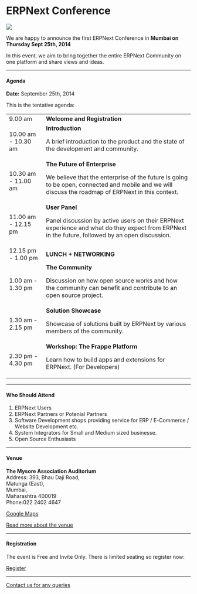 # ERPNext Conference

<img src="/assets/erpnext_org/images/conf/erpnext-conf-14.png" class="img-responsive">

<p class="lead">We are happy to announce the first ERPNext Conference in <b>Mumbai on Thursday Sept 25th, 2014</b></p>

In this event, we aim to bring together the entire ERPNext Community on one platform and share views and ideas.

---

#### Agenda

**Date:** September 25th, 2014

This is the tentative agenda:

<table class="table table-bordered">
	<tbody>
		<tr>
			<td style="width: 20%" class="small">9.00 am</td>
			<td><b>Welcome and Registration</b></td>
		</tr>
		<tr>
			<td style="width: 15%" class="small">10.00 am - 10.30 am</td>
			<td><b>Introduction</b><p class="small">A brief introduction to the product and the state of the development and community.</td>
		</tr>
		<tr>
			<td style="width: 15%" class="small">10.30 am - 11.00 am</td>
			<td><b>The Future of Enterprise</b><p class="small">We believe that the enterprise of the future is going to be open, connected and mobile and we will discuss the roadmap of ERPNext in this context.</td>
		</tr>
		<tr>
			<td style="width: 15%" class="small">11.00 am - 12.15 pm</td>
			<td><b>User Panel</b><p class="small">Panel discussion by active users on their ERPNext experience and what do they expect from ERPNext in the future, followed by an open discussion.</td>
		</tr>
		<tr>
			<td style="width: 15%" class="small">12.15 pm - 1.00 pm</td>
			<td><b>LUNCH + NETWORKING</b>
		</tr>
		<tr>
			<td style="width: 15%" class="small">1.00 am - 1.30 pm</td>
			<td><b>The Community</b><p class="small">Discussion on how open source works and how the community can benefit and contribute to an open source project.</p></td>
		</tr>
		<tr>
			<td style="width: 15%" class="small">1.30 am - 2.15 pm</td>
			<td><b>Solution Showcase</b><p class="small">Showcase of solutions built by ERPNext by various members of the community.</p></td>
		</tr>
		<tr>
			<td style="width: 15%" class="small">2.30 pm - 4.30 pm</td>
			<td><b>Workshop: The Frappe Platform</b><p class="small">Learn how to build apps and extensions for ERPNext. (For Developers)</p></td>
		</tr>
	</tbody>
</table>

---

#### Who Should Attend

1. ERPNext Users
1. ERPNext Partners or Potenial Partners
1. Software Development shops providing service for ERP / E-Commerce / Website Development etc.
1. System Integrators for Small and Medium sized businesse.
1. Open Source Enthusiasts

---

#### Venue

**The Mysore Association Auditorium**<br>
Address: 393, Bhau Daji Road,<br>
Matunga (East), <br>
Mumbai, <br>
Maharashtra 400019<br>
Phone:022 2402 4647<br>

[<i class="icon-map-marker"></i> Google Maps](https://www.google.co.in/maps/place/Mysore+Association+Auditorium/@19.028398,72.85494,17z/data=!4m2!3m1!1s0x0:0xd31576f646dcbc86)

[Read more about the venue](/conf/venue)

---

#### Registration

The event is Free and Invite Only. There is limited seating so register now:

<a href="/conf/register" class="btn btn-primary">Register</a>

---

[Contact us for any queries](https://frappe.io/contact)

